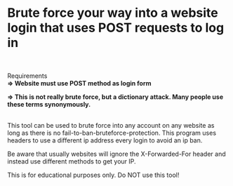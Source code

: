# Brute force your way into a website login that uses POST requests to log in

<br>

Requirements
<br>
**=> Website must use POST method as login form** 

**=> This is not really brute force, but a dictionary attack. Many people use these terms synonymously.**

<br>
This tool can be used to brute force into any account on any website as long as there is no fail-to-ban-bruteforce-protection. This program uses headers to use a different ip address every login to avoid an ip ban. 

<br>

Be aware that usually websites will ignore the X-Forwarded-For header and instead use different methods to get your IP.

This is for educational purposes only. Do NOT use this tool!
